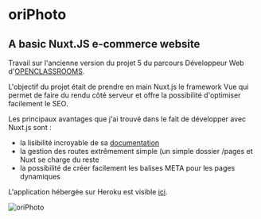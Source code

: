 # oriPhoto
## A basic Nuxt.JS e-commerce website ##

Travail sur l'ancienne version du projet 5 du parcours Développeur Web d'[OPENCLASSROOMS](https://openclassrooms.com/fr/).

L'objectif du projet était de prendre en main Nuxt.js le framework Vue qui permet de faire du rendu côté serveur et offre la possibilité d'optimiser facilement le SEO.

Les principaux avantages que j'ai trouvé dans le fait de développer avec Nuxt.js sont : 
- la lisibilité incroyable de sa [documentation](https://nuxtjs.org/)
- la gestion des routes extrêmement simple (un simple dossier /pages et Nuxt se charge du reste
- la possibilité de créer facilement les balises META pour les pages dynamiques

L'application hébergée sur Heroku est visible [ici](https://oriphoto.herokuapp.com/).

![oriPhoto](https://user-images.githubusercontent.com/94392055/183772602-938e80de-681a-4eff-9665-f7c414ae7a7b.png)
